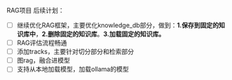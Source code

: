 RAG项目
后续计划：
 - [ ] 继续优化RAG框架，主要优化knowledge_db部分，做到：**1.保存到固定的知识库中**，**2.删除固定的知识库**。**3.加载固定的知识库。**
 - [ ] RAG评估流程畅通
 - [ ] 添加tracks，主要针对切分部分和检索部分
 - [ ] 图rag，融合进模型
 - [ ] 支持从本地加载模型，加载ollama的模型